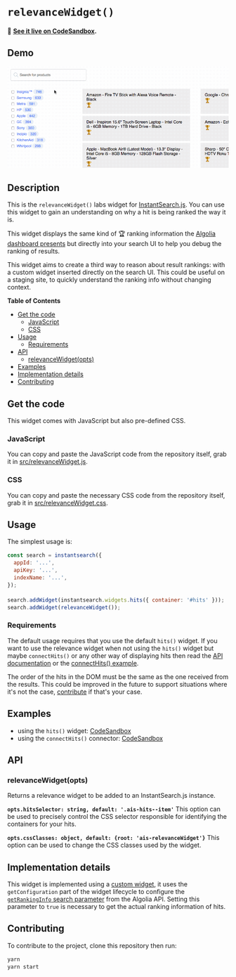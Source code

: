 # `relevanceWidget()`

🎥 **[See it live on CodeSandbox](https://codesandbox.io/s/j4lk89v633).**

## Demo

![demo of relevanceWidget](demo.gif)

## Description

This is the `relevanceWidget()` labs widget for [InstantSearch.js](https://community.algolia.com/instantsearch.js/). You can use this widget to gain an understanding on why a hit is being ranked the way it is.

This widget displays the same kind of 🏆 ranking information the [Algolia dashboard presents](https://www.algolia.com/doc/tutorials/full-text-search/relevance/how-to-troubleshoot-relevance) but directly into your search UI to help you debug the ranking of results.

This widget aims to create a third way to reason about result rankings: with a custom widget inserted directly on the search UI. This could be useful on a staging site, to quickly understand the ranking info without changing context.

<!-- START doctoc generated TOC please keep comment here to allow auto update -->

<!-- DON'T EDIT THIS SECTION, INSTEAD RE-RUN doctoc TO UPDATE -->

**Table of Contents**

* [Get the code](#get-the-code)
  * [JavaScript](#javascript)
  * [CSS](#css)
* [Usage](#usage)
  * [Requirements](#requirements)
* [API](#api)
  * [relevanceWidget(opts)](#relevancewidgetopts)
* [Examples](#examples)
* [Implementation details](#implementation-details)
* [Contributing](#contributing)

<!-- END doctoc generated TOC please keep comment here to allow auto update -->

## Get the code

This widget comes with JavaScript but also pre-defined CSS.

### JavaScript

You can copy and paste the JavaScript code from the repository itself, grab it in [src/relevanceWidget.js](src/relevanceWidget.js).

### CSS

You can copy and paste the necessary CSS code from the repository itself, grab it in [src/relevanceWidget.css](src/relevanceWidget.css).

## Usage

The simplest usage is:

```js
const search = instantsearch({
  appId: '...',
  apiKey: '...',
  indexName: '...',
});

search.addWidget(instantsearch.widgets.hits({ container: '#hits' }));
search.addWidget(relevanceWidget());
```

### Requirements

The default usage requires that you use the default `hits()` widget. If you want to use the relevance widget when not using the `hits()` widget but maybe `connectHits()` or any other way of displaying hits then read the [API documentation](#api) or the [connectHits() example](#examples).

The order of the hits in the DOM must be the same as the one received from the results. This could be improved in the future to support situations where it's not the case, [contribute](#contributing) if that's your case.

## Examples

* using the `hits()` widget: [CodeSandbox](https://codesandbox.io/s/j4lk89v633)
* using the `connectHits()` connector: [CodeSandbox](https://codesandbox.io/s/v8r9y1q4p5)

## API

### relevanceWidget(opts)

Returns a relevance widget to be added to an InstantSearch.js instance.

**`opts.hitsSelector: string, default: '.ais-hits--item'`**
This option can be used to precisely control the CSS selector responsible for identifying the containers for your hits.

**`opts.cssClasses: object, default: {root: 'ais-relevanceWidget'}`**
This option can be used to change the CSS classes used by the widget.

## Implementation details

This widget is implemented using a [custom widget](https://community.algolia.com/instantsearch.js/v2/guides/custom-widget.html), it uses the `getConfiguration` part of the widget lifecycle to configure the [`getRankingInfo` search parameter](https://www.algolia.com/doc/api-reference/api-parameters/getRankingInfo/) from the Algolia API. Setting this parameter to `true` is necessary to get the actual ranking information of hits.

## Contributing

To contribute to the project, clone this repository then run:

```sh
yarn
yarn start
```
